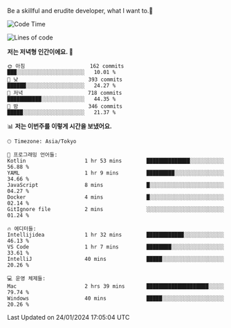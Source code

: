 Be a skillful and erudite developer, what I want to.👶

<!--START_SECTION:waka-->
![Code Time](http://img.shields.io/badge/Code%20Time-421%20hrs%2045%20mins-blue)

![Lines of code](https://img.shields.io/badge/%EC%A0%80%EB%8A%94%20%EC%97%AC%ED%83%9C%EA%B9%8C%EC%A7%80%20-756.1%20thousand%20%EC%A4%84%EC%9D%98%20%EC%BD%94%EB%93%9C%EB%A5%BC%20%EC%9E%91%EC%84%B1%ED%96%88%EC%96%B4%EC%9A%94.-blue)

**저는 저녁형 인간이에요. 🦉** 

```text
🌞 아침                     162 commits         ███░░░░░░░░░░░░░░░░░░░░░░   10.01 % 
🌆 낮　                     393 commits         ██████░░░░░░░░░░░░░░░░░░░   24.27 % 
🌃 저녁                     718 commits         ███████████░░░░░░░░░░░░░░   44.35 % 
🌙 밤　                     346 commits         █████░░░░░░░░░░░░░░░░░░░░   21.37 % 
```


📊 **저는 이번주를 이렇게 시간을 보냈어요.** 

```text
🕑︎ Timezone: Asia/Tokyo

💬 프로그래밍 언어들: 
Kotlin                   1 hr 53 mins        ██████████████░░░░░░░░░░░   56.88 % 
YAML                     1 hr 9 mins         █████████░░░░░░░░░░░░░░░░   34.66 % 
JavaScript               8 mins              █░░░░░░░░░░░░░░░░░░░░░░░░   04.27 % 
Docker                   4 mins              █░░░░░░░░░░░░░░░░░░░░░░░░   02.14 % 
GitIgnore file           2 mins              ░░░░░░░░░░░░░░░░░░░░░░░░░   01.24 % 

🔥 에디터들: 
Intellijidea             1 hr 32 mins        ████████████░░░░░░░░░░░░░   46.13 % 
VS Code                  1 hr 7 mins         ████████░░░░░░░░░░░░░░░░░   33.61 % 
IntelliJ                 40 mins             █████░░░░░░░░░░░░░░░░░░░░   20.26 % 

💻 운영 체제들: 
Mac                      2 hrs 39 mins       ████████████████████░░░░░   79.74 % 
Windows                  40 mins             █████░░░░░░░░░░░░░░░░░░░░   20.26 % 
```


 Last Updated on 24/01/2024 17:05:04 UTC
<!--END_SECTION:waka-->
